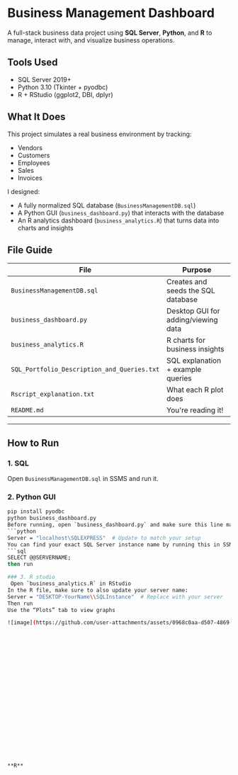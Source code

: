 # Business Management Dashboard
 A full-stack business data project using **SQL Server**, **Python**, and **R** to manage, interact with, and visualize business operations.

##  Tools Used
- SQL Server 2019+
- Python 3.10 (Tkinter + pyodbc)
- R + RStudio (ggplot2, DBI, dplyr)


##  What It Does

This project simulates a real business environment by tracking:
- Vendors
- Customers
- Employees
- Sales
- Invoices

I designed:
- A fully normalized SQL database (`BusinessManagementDB.sql`)
- A Python GUI (`business_dashboard.py`) that interacts with the database
- An R analytics dashboard (`business_analytics.R`) that turns data into charts and insights


##  File Guide

| File | Purpose |
|------|---------|
| `BusinessManagementDB.sql` | Creates and seeds the SQL database |
| `business_dashboard.py` | Desktop GUI for adding/viewing data |
| `business_analytics.R` | R charts for business insights |
| `SQL_Portfolio_Description_and_Queries.txt` | SQL explanation + example queries |
| `Rscript_explanation.txt` | What each R plot does |
| `README.md` | You're reading it! |

---
##  How to Run

### 1. SQL
Open `BusinessManagementDB.sql` in SSMS and run it.

### 2. Python GUI
```bash
pip install pyodbc
python business_dashboard.py
Before running, open `business_dashboard.py` and make sure this line matches **your local SQL Server instance**:
```python
Server = "localhost\SQLEXPRESS"  # Update to match your setup
You can find your exact SQL Server instance name by running this in SSMS:
```sql
SELECT @@SERVERNAME;
then run

### 3. R studio
 Open `business_analytics.R` in RStudio
In the R file, make sure to also update your server name:
Server = "DESKTOP-YourName\\SQLInstance"  # Replace with your server
Then run 
Use the “Plots” tab to view graphs

![image](https://github.com/user-attachments/assets/0968c0aa-d507-4869-be98-f1556a7e07b8)






















**R**
